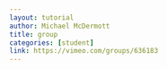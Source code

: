 ```yaml
---
layout: tutorial
author: Michael McDermott
title: group
categories: [student]
link: https://vimeo.com/groups/636183
---
```

